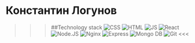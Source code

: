 # Константин Логунов

>>> ##Technology stack
![CSS](https://github.com/kotevega/kotevega/assets/120304580/23d55ceb-7154-487a-a58c-3cb185ae4b78) ![HTML](https://github.com/kotevega/kotevega/assets/120304580/40f167e9-0cae-4677-92b4-18960f4abfa6) ![JS](https://github.com/kotevega/kotevega/assets/120304580/fbf229f4-f59a-4b08-a898-6a5ca7d5b5da) ![React](https://github.com/kotevega/kotevega/assets/120304580/bad54772-1fa6-402d-b680-ecd65bc1dfb9)
 ![Node.JS](https://github.com/kotevega/kotevega/assets/120304580/b0a3c6f3-111a-48b3-a1f2-9bd2b3698d78) ![Nginx](https://github.com/kotevega/kotevega/assets/120304580/858b009d-c515-4c5a-9ff7-c2f26d54651b) ![Express](https://github.com/kotevega/kotevega/assets/120304580/ae9def26-f650-4998-a6c8-101490473627) ![Mongo DB](https://github.com/kotevega/kotevega/assets/120304580/3dd27c99-cd23-4998-991a-641557b9ed8e) ![Git](https://github.com/kotevega/kotevega/assets/120304580/f64ee0c2-8f40-4db3-bd36-b4eb04307ac8) <<<

 









